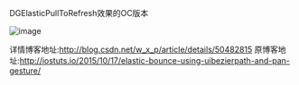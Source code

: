 DGElasticPullToRefresh效果的OC版本

![image](https://github.com/wxp2012/ElasticViewAnimation/blob/master/AnimationGif.gif)

详情博客地址:http://blog.csdn.net/w_x_p/article/details/50482815
原博客地址:http://iostuts.io/2015/10/17/elastic-bounce-using-uibezierpath-and-pan-gesture/
